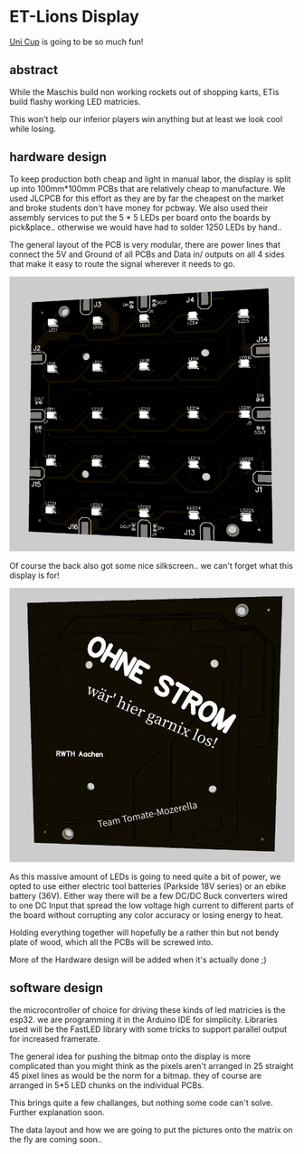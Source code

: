 # ET-Lions Display

[Uni Cup](https://hochschulsport.rwth-aachen.de/cms/HSZ/Events/~kkti/Eishockey-Uni-Cup/) is going to be so much fun!

abstract
--------
While the Maschis build non working rockets out of shopping karts,
ETis build flashy working LED matricies.

This won't help our inferior players win anything but at least we look cool while losing.


hardware design
---------------
To keep production both cheap and light in manual labor, the display is
split up into 100mm*100mm PCBs that are relatively cheap to manufacture.
We used JLCPCB for this effort as they are by far the cheapest on the market and broke
students don't have money for pcbway. We also used their assembly services to put the
5 * 5 LEDs per board onto the boards by pick&place.. otherwise we would have had to
solder 1250 LEDs by hand..

The general layout of the PCB is very modular, there are power lines that connect
the 5V and Ground of all PCBs and Data in/ outputs on all 4 sides that make it easy
to route the signal wherever it needs to go.

![PCB front](hardware/pictures/pcb_front.png "single PCB front")

Of course the back also got some nice silkscreen.. we can't forget what this display is for!

![PCB back](hardware/pictures/pcb_back.png "single PCB back")


As this massive amount of LEDs is going to need quite a bit of power, we opted to
use either electric tool batteries (Parkside 18V series) or an ebike battery (36V).
Either way there will be a few DC/DC Buck converters wired to one DC Input that spread
the low voltage high current to different parts of the board without corrupting any color accuracy or losing energy to heat.


Holding everything together will hopefully be a rather thin but not bendy plate of wood,
which all the PCBs will be screwed into.

More of the Hardware design will be added when it's actually done ;)


software design
---------------

the microcontroller of choice for driving these kinds of led matricies is the esp32.
we are programming it in the Arduino IDE for simplicity. Libraries used will be the
FastLED library with some tricks to support parallel output for increased framerate.

The general idea for pushing the bitmap onto the display is more complicated than you
might think as the pixels aren't arranged in 25 straight 45 pixel lines as would be the norm
for a bitmap. they of course are arranged in 5*5 LED chunks on the individual PCBs.

This brings quite a few challanges, but nothing some code can't solve.
Further explanation soon.

The data layout and how we are going to put the pictures onto the matrix on the fly
are coming soon..
